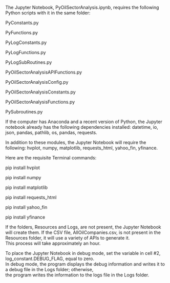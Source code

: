 The Jupyter Notebook, PyOilSectorAnalysis.ipynb, requires the following Python scripts with it in the same folder:

PyConstants.py

PyFunctions.py

PyLogConstants.py

PyLogFunctions.py

PyLogSubRoutines.py

PyOilSectorAnalysisAPIFunctions.py

PyOilSectorAnalysisConfig.py

PyOilSectorAnalysisConstants.py

PyOilSectorAnalysisFunctions.py

PySubroutines.py

If the computer has Anaconda and a recent version of Python, the Jupyter notebook already has the following dependencies 
installed: datetime, io, json, pandas, pathlib, os, pandas, requests.

In addition to these modules, the Jupyter Notebook will require the following: hvplot, numpy, matplotlib, requests_html,
yahoo_fin, yfinance.  

Here are the requisite Terminal commands:

pip install hvplot

pip install numpy

pip install matplotlib

pip install requests_html

pip install yahoo_fin

pip install yfinance

If the folders, Resources and Logs, are not present, the Jupyter Notebook will create them.  If the CSV file, 
AllOilCompanies.csv, is not present in the Resources folder, it will use a variety of APIs to generate it.  
This process will take approximately an hour.

To place the Jupyter Notebook in debug mode, set the variable in cell #2, log_constant.DEBUG_FLAG, equal to zero.  
In debug mode, the program displays the debug information and writes it to a debug file in the Logs folder; otherwise,  
the program writes the information to the logs file in the Logs folder.
